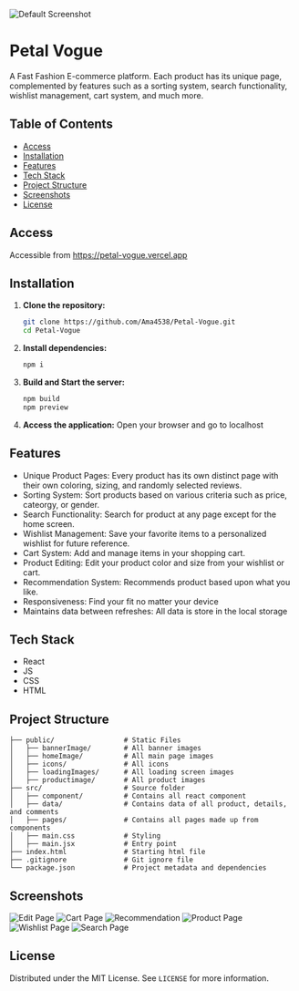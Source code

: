 ![Default Screenshot](image/screenshot.jpg)

# Petal Vogue 
A Fast Fashion E-commerce platform. Each product has its unique page, complemented by features such as a sorting system, search functionality, wishlist management, cart system, and much more.

## Table of Contents
- [Access](#Access)
- [Installation](#installation)
- [Features](#features)
- [Tech Stack](#tech-stack)
- [Project Structure](#project-structure)
- [Screenshots](#Screenshots)
- [License](#license)

## Access
Accessible from https://petal-vogue.vercel.app

## Installation
1. **Clone the repository:**
    ```bash
    git clone https://github.com/Ama4538/Petal-Vogue.git
    cd Petal-Vogue
    ```
2. **Install dependencies:**
    ```bash
    npm i
    ```
3. **Build and Start the server:**
    ```bash
    npm build
    npm preview
    ```
4. **Access the application:**
Open your browser and go to localhost

## Features
- Unique Product Pages: Every product has its own distinct page with their own coloring, sizing, and randomly selected reviews.
- Sorting System: Sort products based on various criteria such as price, cateorgy, or gender.
- Search Functionality: Search for product at any page except for the home screen.
- Wishlist Management: Save your favorite items to a personalized wishlist for future reference.
- Cart System: Add and manage items in your shopping cart.
- Product Editing: Edit your product color and size from your wishlist or cart.
- Recommendation System: Recommends product based upon what you like.
- Responsiveness: Find your fit no matter your device
- Maintains data between refreshes: All data is store in the local storage

## Tech Stack
- React
- JS
- CSS
- HTML

## Project Structure
```
├── public/                 # Static Files
│   ├── bannerImage/        # All banner images
│   ├── homeImage/          # All main page images
│   ├── icons/              # All icons
│   ├── loadingImages/      # All loading screen images
│   ├── productimage/       # All product images
├── src/                    # Source folder
│   ├── component/          # Contains all react component
│   ├── data/               # Contains data of all product, details, and comments
│   ├── pages/              # Contains all pages made up from components
│   ├── main.css            # Styling
│   ├── main.jsx            # Entry point
├── index.html              # Starting html file
├── .gitignore              # Git ignore file
└── package.json            # Project metadata and dependencies
```

## Screenshots
![Edit Page](image/edit.png)
![Cart Page ](image/cart.png)
![Recommendation](image/recommendation.png)
![Product Page](image/product.png)
![Wishlist Page](image/wishlist.png)
![Search Page](image/search.png)

## License
Distributed under the MIT License. See `LICENSE` for more information.
